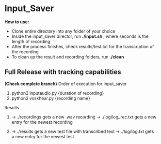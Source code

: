 <h1>Input_Saver</h1>

<p><b>How to use:</b></p>
<ul>
   <li>Clone entire directory into any folder of your choice</li>
   <li>Inside the input_saver director, run <b>./input.sh </b>, where seconds is the length of recording</li>
   <li>After the process finishes, check results/test.txt for the transcription of the recording</li>
   <li>To clean up the result and recording folders, run <b>./clean</b></li>
</ul>

<h2> Full Release with tracking capabilities </h2>
<b>(Check complete branch)</b> Order of execution for input_saver

1) python3 inputaudio.py {duration of recording}
2) python3 voskhear.py {recording name}

Results
1) -> ./recordings gets a new .wav recording
   -> ./log/log_rec.txt gets a new entry for the newest recording

2) -> ./results gets a new test file with transcribed text
   -> ./log/log.txt gets a new entry for the newest test  
